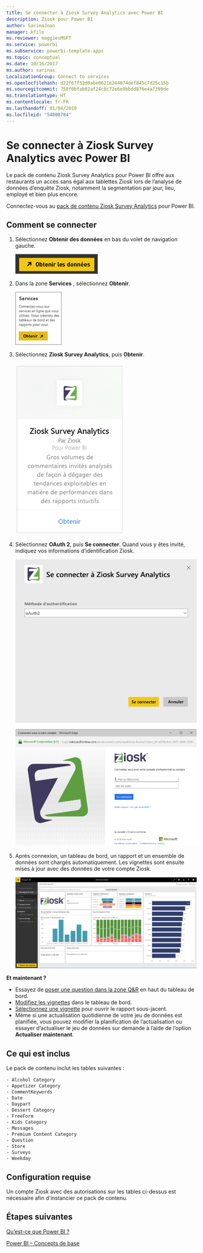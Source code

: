 ```yaml
---
title: Se connecter à Ziosk Survey Analytics avec Power BI
description: Ziosk pour Power BI
author: SarinaJoan
manager: kfile
ms.reviewer: maggiesMSFT
ms.service: powerbi
ms.subservice: powerbi-template-apps
ms.topic: conceptual
ms.date: 10/16/2017
ms.author: sarinas
LocalizationGroup: Connect to services
ms.openlocfilehash: d22f67f52d0abe0621e244874def845c7d25c15b
ms.sourcegitcommit: 750f0bfab02af24c8c72e6e9bbdd876e4a7399de
ms.translationtype: HT
ms.contentlocale: fr-FR
ms.lasthandoff: 01/04/2019
ms.locfileid: "54008784"
---
```

# <a name="connect-to-ziosk-survey-analytics-with-power-bi"></a>Se connecter à Ziosk Survey Analytics avec Power BI
Le pack de contenu Ziosk Survey Analytics pour Power BI offre aux restaurants un accès sans égal aux tablettes Ziosk lors de l’analyse de données d’enquête Ziosk, notamment la segmentation par jour, lieu, employé et bien plus encore.

Connectez-vous au [pack de contenu Ziosk Survey Analytics](https://app.powerbi.com/getdata/services/ziosk-survey-analytics) pour Power BI.

## <a name="how-to-connect"></a>Comment se connecter
1. Sélectionnez **Obtenir des données** en bas du volet de navigation gauche.  
   
    ![](media/service-connect-to-ziosk/getdata.png)
2. Dans la zone **Services** , sélectionnez **Obtenir**.  
   
    ![](media/service-connect-to-ziosk/services.png)
3. Sélectionnez **Ziosk Survey Analytics**, puis **Obtenir**.  
   
    ![](media/service-connect-to-ziosk/ziosk.png)
4. Sélectionnez **OAuth 2**, puis **Se connecter**. Quand vous y êtes invité, indiquez vos informations d’identification Ziosk.
   
    ![](media/service-connect-to-ziosk/creds.png)
   
    ![](media/service-connect-to-ziosk/creds2.png)
5. Après connexion, un tableau de bord, un rapport et un ensemble de données sont chargés automatiquement. Les vignettes sont ensuite mises à jour avec des données de votre compte Ziosk.
   
    ![](media/service-connect-to-ziosk/dashboard.png)

**Et maintenant ?**

* Essayez de [poser une question dans la zone Q&R](consumer/end-user-q-and-a.md) en haut du tableau de bord.
* [Modifiez les vignettes](service-dashboard-edit-tile.md) dans le tableau de bord.
* [Sélectionnez une vignette](consumer/end-user-tiles.md) pour ouvrir le rapport sous-jacent.
* Même si une actualisation quotidienne de votre jeu de données est planifiée, vous pouvez modifier la planification de l’actualisation ou essayer d’actualiser le jeu de données sur demande à l’aide de l’option **Actualiser maintenant**.

## <a name="whats-included"></a>Ce qui est inclus
Le pack de contenu inclut les tables suivantes :  

    - Alcohol Category  
    - Appetizer Category  
    - CommentKeywords  
    - Date  
    - Daypart  
    - Dessert Category  
    - FreeForm  
    - Kids Category  
    - Messages  
    - Premium Content Category  
    - Question  
    - Store  
    - Surveys  
    - Weekday  


## <a name="system-requirements"></a>Configuration requise
Un compte Ziosk avec des autorisations sur les tables ci-dessus est nécessaire afin d'instancier ce pack de contenu.

## <a name="next-steps"></a>Étapes suivantes
[Qu’est-ce que Power BI ?](power-bi-overview.md)

[Power BI – Concepts de base](consumer/end-user-basic-concepts.md)

